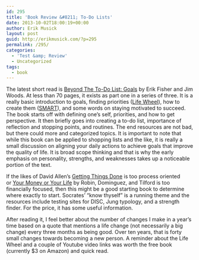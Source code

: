 ```yaml
---
id: 295
title: 'Book Review &#8211; To-Do Lists'
date: 2013-10-02T18:00:19+00:00
author: Erik Musick
layout: post
guid: http://erikmusick.com/?p=295
permalink: /295/
categories:
  - 'Test &amp; Review'
  - Uncategorized
tags:
  - book
---
```

The latest short read is [Beyond The To-Do List: Goals](http://www.amazon.com/dp/B00EXB3IT2 "Amazon product page") by Erik Fisher and Jim Woods. At less than 70 pages, it exists as part one in a series of three. It is a really basic introduction to goals, finding priorities ([Life Wheel](http://chrislocurto.com/zig-ziglars-wheel-of-life "Article on the Wheel of Life")), how to create them ([SMART](http://en.wikipedia.org/wiki/SMART_criteria "Wikipedia page for SMART criteria")), and some words on staying motivated to succeed. The book starts off with defining one&#8217;s self, priorities, and how to get perspective. It then briefly goes into creating a to-do list, importance of reflection and stopping points, and routines. The end resources are not bad, but there could more and categorized topics. It is important to note that while this book can be applied to shopping lists and the like, it is really a small discussion on aligning your daily actions to achieve goals that improve the quality of life. It is broad scope thinking and that is why the early emphasis on personality, strengths, and weaknesses takes up a noticeable portion of the text.

If the likes of David Allen&#8217;s [Getting Things Done](http://www.amazon.com/dp/0142000280 "Amazon product page for GTD") is too process oriented or [Your Money or Your Life](http://www.amazon.com/dp/B0052MD8VO/ "Amazon product page") by Robin, Dominguez, and Tilford is too financially focused, then this might be a good starting book to determine where exactly to start. Socrates&#8217; &#8220;know thyself&#8221; is a running theme and the resources include testing sites for DISC, Jung typology, and a strength finder. For the price, it has some useful information.

After reading it, I feel better about the number of changes I make in a year&#8217;s time based on a quote that mentions a life change (not necessarily a big change) every three months as being good. Over ten years, that is forty small changes towards becoming a new person. A reminder about the Life Wheel and a couple of Youtube video links was worth the free book (currently $3 on Amazon) and quick read.